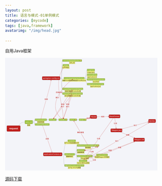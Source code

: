 ```yaml
---
layout: post
title: 语言与模式-01单例模式
categories: [mycode]
tags: [java,framework]
avatarimg: "/img/head.jpg"

---
```


自用Java框架

![](/mind/framework.png)

[源码下载](https://github.com/ivanpig/pig-template)
